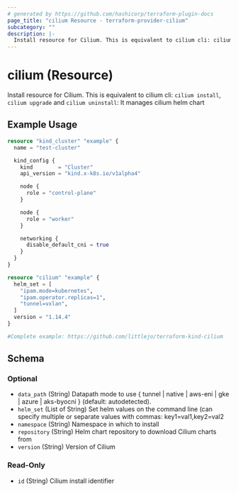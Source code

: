 ```yaml
---
# generated by https://github.com/hashicorp/terraform-plugin-docs
page_title: "cilium Resource - terraform-provider-cilium"
subcategory: ""
description: |-
  Install resource for Cilium. This is equivalent to cilium cli: cilium install, cilium upgrade and cilium uninstall: It manages cilium helm chart
---
```


# cilium (Resource)

Install resource for Cilium. This is equivalent to cilium cli: `cilium install`, `cilium upgrade` and `cilium uninstall`: It manages cilium helm chart

## Example Usage

```terraform
resource "kind_cluster" "example" {
  name = "test-cluster"

  kind_config {
    kind        = "Cluster"
    api_version = "kind.x-k8s.io/v1alpha4"

    node {
      role = "control-plane"
    }

    node {
      role = "worker"
    }

    networking {
      disable_default_cni = true
    }
  }
}

resource "cilium" "example" {
  helm_set = [
    "ipam.mode=kubernetes",
    "ipam.operator.replicas=1",
    "tunnel=vxlan",
  ]
  version = "1.14.4"
}

#Complete example: https://github.com/littlejo/terraform-kind-cilium
```

<!-- schema generated by tfplugindocs -->
## Schema

### Optional

- `data_path` (String) Datapath mode to use { tunnel | native | aws-eni | gke | azure | aks-byocni } (default: autodetected).
- `helm_set` (List of String) Set helm values on the command line (can specify multiple or separate values with commas: key1=val1,key2=val2
- `namespace` (String) Namespace in which to install
- `repository` (String) Helm chart repository to download Cilium charts from
- `version` (String) Version of Cilium

### Read-Only

- `id` (String) Cilium install identifier
